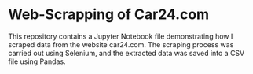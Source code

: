 # Web-Scrapping of Car24.com
This repository contains a Jupyter Notebook file demonstrating how I scraped data from the website car24.com. The scraping process was carried out using Selenium, and the extracted data was saved into a CSV file using Pandas.

